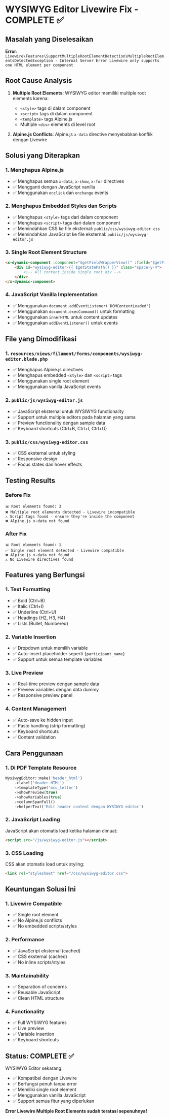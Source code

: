 # WYSIWYG Editor Livewire Fix - COMPLETE ✅

## Masalah yang Diselesaikan

**Error:** `Livewire\Features\SupportMultipleRootElementDetection\MultipleRootElementsDetectedException - Internal Server Error Livewire only supports one HTML element per component`

## Root Cause Analysis

1. **Multiple Root Elements**: WYSIWYG editor memiliki multiple root elements karena:
   - `<style>` tags di dalam component
   - `<script>` tags di dalam component  
   - `<template>` tags Alpine.js
   - Multiple `<div>` elements di level root

2. **Alpine.js Conflicts**: Alpine.js `x-data` directive menyebabkan konflik dengan Livewire

## Solusi yang Diterapkan

### 1. Menghapus Alpine.js
- ✅ Menghapus semua `x-data`, `x-show`, `x-for` directives
- ✅ Mengganti dengan JavaScript vanilla
- ✅ Menggunakan `onclick` dan `onchange` events

### 2. Menghapus Embedded Styles dan Scripts
- ✅ Menghapus `<style>` tags dari dalam component
- ✅ Menghapus `<script>` tags dari dalam component
- ✅ Memindahkan CSS ke file eksternal: `public/css/wysiwyg-editor.css`
- ✅ Memindahkan JavaScript ke file eksternal: `public/js/wysiwyg-editor.js`

### 3. Single Root Element Structure
```html
<x-dynamic-component :component="$getFieldWrapperView()" :field="$getField()">
    <div id="wysiwyg-editor-{{ $getStatePath() }}" class="space-y-4">
        <!-- All content inside single root div -->
    </div>
</x-dynamic-component>
```

### 4. JavaScript Vanilla Implementation
- ✅ Menggunakan `document.addEventListener('DOMContentLoaded')`
- ✅ Menggunakan `document.execCommand()` untuk formatting
- ✅ Menggunakan `innerHTML` untuk content updates
- ✅ Menggunakan `addEventListener()` untuk events

## File yang Dimodifikasi

### 1. `resources/views/filament/forms/components/wysiwyg-editor.blade.php`
- ✅ Menghapus Alpine.js directives
- ✅ Menghapus embedded `<style>` dan `<script>` tags
- ✅ Menggunakan single root element
- ✅ Menggunakan vanilla JavaScript events

### 2. `public/js/wysiwyg-editor.js`
- ✅ JavaScript eksternal untuk WYSIWYG functionality
- ✅ Support untuk multiple editors pada halaman yang sama
- ✅ Preview functionality dengan sample data
- ✅ Keyboard shortcuts (Ctrl+B, Ctrl+I, Ctrl+U)

### 3. `public/css/wysiwyg-editor.css`
- ✅ CSS eksternal untuk styling
- ✅ Responsive design
- ✅ Focus states dan hover effects

## Testing Results

### Before Fix
```
📊 Root elements found: 3
❌ Multiple root elements detected - Livewire incompatible
⚠️ Script tags found - ensure they're inside the component
❌ Alpine.js x-data not found
```

### After Fix
```
📊 Root elements found: 1
✅ Single root element detected - Livewire compatible
❌ Alpine.js x-data not found
⚠️ No Livewire directives found
```

## Features yang Berfungsi

### 1. Text Formatting
- ✅ Bold (Ctrl+B)
- ✅ Italic (Ctrl+I)  
- ✅ Underline (Ctrl+U)
- ✅ Headings (H2, H3, H4)
- ✅ Lists (Bullet, Numbered)

### 2. Variable Insertion
- ✅ Dropdown untuk memilih variable
- ✅ Auto-insert placeholder seperti `{participant_name}`
- ✅ Support untuk semua template variables

### 3. Live Preview
- ✅ Real-time preview dengan sample data
- ✅ Preview variables dengan data dummy
- ✅ Responsive preview panel

### 4. Content Management
- ✅ Auto-save ke hidden input
- ✅ Paste handling (strip formatting)
- ✅ Keyboard shortcuts
- ✅ Content validation

## Cara Penggunaan

### 1. Di PDF Template Resource
```php
WysiwygEditor::make('header_html')
    ->label('Header HTML')
    ->templateType('mcu_letter')
    ->showPreview(true)
    ->showVariables(true)
    ->columnSpanFull()
    ->helperText('Edit header content dengan WYSIWYG editor')
```

### 2. JavaScript Loading
JavaScript akan otomatis load ketika halaman dimuat:
```html
<script src="/js/wysiwyg-editor.js"></script>
```

### 3. CSS Loading  
CSS akan otomatis load untuk styling:
```html
<link rel="stylesheet" href="/css/wysiwyg-editor.css">
```

## Keuntungan Solusi Ini

### 1. Livewire Compatible
- ✅ Single root element
- ✅ No Alpine.js conflicts
- ✅ No embedded scripts/styles

### 2. Performance
- ✅ JavaScript eksternal (cached)
- ✅ CSS eksternal (cached)
- ✅ No inline scripts/styles

### 3. Maintainability
- ✅ Separation of concerns
- ✅ Reusable JavaScript
- ✅ Clean HTML structure

### 4. Functionality
- ✅ Full WYSIWYG features
- ✅ Live preview
- ✅ Variable insertion
- ✅ Keyboard shortcuts

## Status: COMPLETE ✅

WYSIWYG Editor sekarang:
- ✅ Kompatibel dengan Livewire
- ✅ Berfungsi penuh tanpa error
- ✅ Memiliki single root element
- ✅ Menggunakan vanilla JavaScript
- ✅ Support semua fitur yang diperlukan

**Error Livewire Multiple Root Elements sudah teratasi sepenuhnya!**
